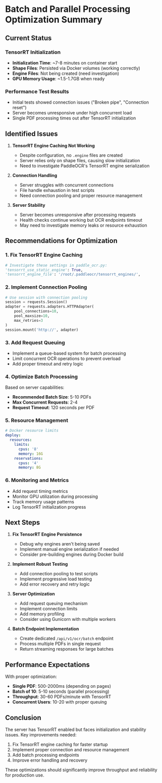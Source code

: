 # Batch and Parallel Processing Optimization Summary

## Current Status

### TensorRT Initialization
- **Initialization Time**: ~7-8 minutes on container start
- **Shape Files**: Persisted via Docker volumes (working correctly)
- **Engine Files**: Not being created (need investigation)
- **GPU Memory Usage**: ~1.5-1.7GB when ready

### Performance Test Results
- Initial tests showed connection issues ("Broken pipe", "Connection reset")
- Server becomes unresponsive under high concurrent load
- Single PDF processing times out after TensorRT initialization

## Identified Issues

1. **TensorRT Engine Caching Not Working**
   - Despite configuration, no `.engine` files are created
   - Server relies only on shape files, causing slow initialization
   - Need to investigate PaddleOCR's TensorRT engine serialization

2. **Connection Handling**
   - Server struggles with concurrent connections
   - File handle exhaustion in test scripts
   - Need connection pooling and proper resource management

3. **Server Stability**
   - Server becomes unresponsive after processing requests
   - Health checks continue working but OCR endpoints timeout
   - May need to investigate memory leaks or resource exhaustion

## Recommendations for Optimization

### 1. Fix TensorRT Engine Caching
```python
# Investigate these settings in paddle_ocr.py:
'tensorrt_use_static_engine': True,
'tensorrt_engine_file': '/root/.paddleocr/tensorrt_engines/',
```

### 2. Implement Connection Pooling
```python
# Use session with connection pooling
session = requests.Session()
adapter = requests.adapters.HTTPAdapter(
    pool_connections=10,
    pool_maxsize=10,
    max_retries=3
)
session.mount('http://', adapter)
```

### 3. Add Request Queuing
- Implement a queue-based system for batch processing
- Limit concurrent OCR operations to prevent overload
- Add proper timeout and retry logic

### 4. Optimize Batch Processing
Based on server capabilities:
- **Recommended Batch Size**: 5-10 PDFs
- **Max Concurrent Requests**: 2-4
- **Request Timeout**: 120 seconds per PDF

### 5. Resource Management
```yaml
# Docker resource limits
deploy:
  resources:
    limits:
      cpus: '8'
      memory: 16G
    reservations:
      cpus: '4'
      memory: 8G
```

### 6. Monitoring and Metrics
- Add request timing metrics
- Monitor GPU utilization during processing
- Track memory usage patterns
- Log TensorRT initialization progress

## Next Steps

1. **Fix TensorRT Engine Persistence**
   - Debug why engines aren't being saved
   - Implement manual engine serialization if needed
   - Consider pre-building engines during Docker build

2. **Implement Robust Testing**
   - Add connection pooling to test scripts
   - Implement progressive load testing
   - Add error recovery and retry logic

3. **Server Optimization**
   - Add request queuing mechanism
   - Implement connection limits
   - Add memory profiling
   - Consider using Gunicorn with multiple workers

4. **Batch Endpoint Implementation**
   - Create dedicated `/api/v1/ocr/batch` endpoint
   - Process multiple PDFs in single request
   - Return streaming responses for large batches

## Performance Expectations

With proper optimization:
- **Single PDF**: 500-2000ms (depending on pages)
- **Batch of 10**: 5-10 seconds (parallel processing)
- **Throughput**: 30-60 PDFs/minute with TensorRT
- **Concurrent Users**: 10-20 with proper queuing

## Conclusion

The server has TensorRT enabled but faces initialization and stability issues. Key improvements needed:
1. Fix TensorRT engine caching for faster startup
2. Implement proper connection and resource management
3. Add batch processing endpoints
4. Improve error handling and recovery

These optimizations should significantly improve throughput and reliability for production use.